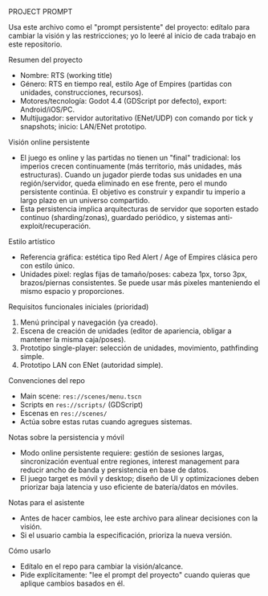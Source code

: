 PROJECT PROMPT

Usa este archivo como el "prompt persistente" del proyecto: edítalo para cambiar la visión y las restricciones; yo lo leeré al inicio de cada trabajo en este repositorio.

Resumen del proyecto
- Nombre: RTS (working title)
- Género: RTS en tiempo real, estilo Age of Empires (partidas con unidades, construcciones, recursos).
- Motores/tecnología: Godot 4.4 (GDScript por defecto), export: Android/iOS/PC.
- Multijugador: servidor autoritativo (ENet/UDP) con comando por tick y snapshots; inicio: LAN/ENet prototipo.

Visión online persistente
- El juego es online y las partidas no tienen un "final" tradicional: los imperios crecen continuamente (más territorio, más unidades, más estructuras). Cuando un jugador pierde todas sus unidades en una región/servidor, queda eliminado en ese frente, pero el mundo persistente continúa. El objetivo es construir y expandir tu imperio a largo plazo en un universo compartido.
- Esta persistencia implica arquitecturas de servidor que soporten estado continuo (sharding/zonas), guardado periódico, y sistemas anti-exploit/recuperación.

Estilo artístico
- Referencia gráfica: estética tipo Red Alert / Age of Empires clásica pero con estilo único.
- Unidades pixel: reglas fijas de tamaño/poses: cabeza 1px, torso 3px, brazos/piernas consistentes. Se puede usar más pixeles manteniendo el mismo espacio y proporciones.

Requisitos funcionales iniciales (prioridad)
1. Menú principal y navegación (ya creado). 
2. Escena de creación de unidades (editor de apariencia, obligar a mantener la misma caja/poses). 
3. Prototipo single-player: selección de unidades, movimiento, pathfinding simple. 
4. Prototipo LAN con ENet (autoridad simple). 

Convenciones del repo
- Main scene: `res://scenes/menu.tscn`
- Scripts en `res://scripts/` (GDScript)
- Escenas en `res://scenes/`
- Actúa sobre estas rutas cuando agregues sistemas.

Notas sobre la persistencia y móvil
- Modo online persistente requiere: gestión de sesiones largas, sincronización eventual entre regiones, interest management para reducir ancho de banda y persistencia en base de datos.
- El juego target es móvil y desktop; diseño de UI y optimizaciones deben priorizar baja latencia y uso eficiente de batería/datos en móviles.

Notas para el asistente
- Antes de hacer cambios, lee este archivo para alinear decisiones con la visión.
- Si el usuario cambia la especificación, prioriza la nueva versión.

Cómo usarlo
- Edítalo en el repo para cambiar la visión/alcance.
- Pide explícitamente: "lee el prompt del proyecto" cuando quieras que aplique cambios basados en él.
